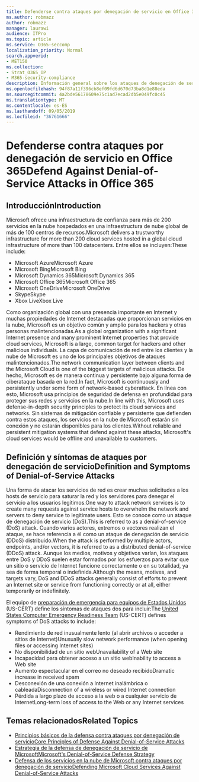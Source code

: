 ```yaml
---
title: Defenderse contra ataques por denegación de servicio en Office 365
ms.author: robmazz
author: robmazz
manager: laurawi
audience: ITPro
ms.topic: article
ms.service: O365-seccomp
localization_priority: Normal
search.appverid:
- MET150
ms.collection:
- Strat_O365_IP
- M365-security-compliance
description: Información general sobre los ataques de denegación de servicio (DoS).
ms.openlocfilehash: 94f87a11f396cb8ef09fd6d670d73ba8d1e88eda
ms.sourcegitcommit: 4a2bde56178609e75c1ad7ecad2db5e049fc0c45
ms.translationtype: MT
ms.contentlocale: es-ES
ms.lasthandoff: 09/05/2019
ms.locfileid: "36761666"
---
```

# <a name="defend-against-denial-of-service-attacks-in-office-365"></a><span data-ttu-id="339b3-103">Defenderse contra ataques por denegación de servicio en Office 365</span><span class="sxs-lookup"><span data-stu-id="339b3-103">Defend Against Denial-of-Service Attacks in Office 365</span></span>

## <a name="introduction"></a><span data-ttu-id="339b3-104">Introducción</span><span class="sxs-lookup"><span data-stu-id="339b3-104">Introduction</span></span>

<span data-ttu-id="339b3-105">Microsoft ofrece una infraestructura de confianza para más de 200 servicios en la nube hospedados en una infraestructura de nube global de más de 100 centros de recursos.</span><span class="sxs-lookup"><span data-stu-id="339b3-105">Microsoft delivers a trustworthy infrastructure for more than 200 cloud services hosted in a global cloud infrastructure of more than 100 datacenters.</span></span> <span data-ttu-id="339b3-106">Entre ellos se incluyen:</span><span class="sxs-lookup"><span data-stu-id="339b3-106">These include:</span></span>

- <span data-ttu-id="339b3-107">Microsoft Azure</span><span class="sxs-lookup"><span data-stu-id="339b3-107">Microsoft Azure</span></span>
- <span data-ttu-id="339b3-108">Microsoft Bing</span><span class="sxs-lookup"><span data-stu-id="339b3-108">Microsoft Bing</span></span>
- <span data-ttu-id="339b3-109">Microsoft Dynamics 365</span><span class="sxs-lookup"><span data-stu-id="339b3-109">Microsoft Dynamics 365</span></span>
- <span data-ttu-id="339b3-110">Microsoft Office 365</span><span class="sxs-lookup"><span data-stu-id="339b3-110">Microsoft Office 365</span></span>
- <span data-ttu-id="339b3-111">Microsoft OneDrive</span><span class="sxs-lookup"><span data-stu-id="339b3-111">Microsoft OneDrive</span></span>
- <span data-ttu-id="339b3-112">Skype</span><span class="sxs-lookup"><span data-stu-id="339b3-112">Skype</span></span>
- <span data-ttu-id="339b3-113">Xbox Live</span><span class="sxs-lookup"><span data-stu-id="339b3-113">Xbox Live</span></span>

<span data-ttu-id="339b3-114">Como organización global con una presencia importante en Internet y muchas propiedades de Internet destacadas que proporcionan servicios en la nube, Microsoft es un objetivo común y amplio para los hackers y otras personas malintencionadas.</span><span class="sxs-lookup"><span data-stu-id="339b3-114">As a global organization with a significant Internet presence and many prominent Internet properties that provide cloud services, Microsoft is a large, common target for hackers and other malicious individuals.</span></span> <span data-ttu-id="339b3-115">La capa de comunicación de red entre los clientes y la nube de Microsoft es uno de los principales objetivos de ataques malintencionados.</span><span class="sxs-lookup"><span data-stu-id="339b3-115">The network communication layer between clients and the Microsoft Cloud is one of the biggest targets of malicious attacks.</span></span> <span data-ttu-id="339b3-116">De hecho, Microsoft es de manera continua y persistente bajo alguna forma de ciberataque basada en la red.</span><span class="sxs-lookup"><span data-stu-id="339b3-116">In fact, Microsoft is continuously and persistently under some form of network-based cyberattack.</span></span> <span data-ttu-id="339b3-117">En línea con esto, Microsoft usa principios de seguridad de defensa en profundidad para proteger sus redes y servicios en la nube.</span><span class="sxs-lookup"><span data-stu-id="339b3-117">In line with this, Microsoft uses defense-in-depth security principles to protect its cloud services and networks.</span></span> <span data-ttu-id="339b3-118">Sin sistemas de mitigación confiable y persistente que defienden contra estos ataques, los servicios en la nube de Microsoft estarán sin conexión y no estarán disponibles para los clientes.</span><span class="sxs-lookup"><span data-stu-id="339b3-118">Without reliable and persistent mitigation systems that defend against these attacks, Microsoft's cloud services would be offline and unavailable to customers.</span></span>

## <a name="definition-and-symptoms-of-denial-of-service-attacks"></a><span data-ttu-id="339b3-119">Definición y síntomas de ataques por denegación de servicio</span><span class="sxs-lookup"><span data-stu-id="339b3-119">Definition and Symptoms of Denial-of-Service Attacks</span></span>

<span data-ttu-id="339b3-120">Una forma de atacar los servicios de red es crear muchas solicitudes a los hosts de servicio para saturar la red y los servidores para denegar el servicio a los usuarios legítimos.</span><span class="sxs-lookup"><span data-stu-id="339b3-120">One way to attack network services is to create many requests against service hosts to overwhelm the network and servers to deny service to legitimate users.</span></span> <span data-ttu-id="339b3-121">Esto se conoce como un ataque de denegación de servicio (DoS).</span><span class="sxs-lookup"><span data-stu-id="339b3-121">This is referred to as a denial-of-service (DoS) attack.</span></span> <span data-ttu-id="339b3-122">Cuando varios actores, extremos o vectores realizan el ataque, se hace referencia a él como un ataque de denegación de servicio (DDoS) distribuido.</span><span class="sxs-lookup"><span data-stu-id="339b3-122">When the attack is performed by multiple actors, endpoints, and/or vectors, it is referred to as a distributed denial-of-service (DDoS) attack.</span></span> <span data-ttu-id="339b3-123">Aunque los medios, motivos y objetivos varían, los ataques entre DoS y DDoS suelen estar formados por los esfuerzos para evitar que un sitio o servicio de Internet funcione correctamente o en su totalidad, ya sea de forma temporal o indefinida.</span><span class="sxs-lookup"><span data-stu-id="339b3-123">Although the means, motives, and targets vary, DoS and DDoS attacks generally consist of efforts to prevent an Internet site or service from functioning correctly or at all, either temporarily or indefinitely.</span></span>

<span data-ttu-id="339b3-124">El equipo de [preparación de emergencia para equipos de Estados Unidos](https://www.us-cert.gov/) (US-CERT) define los síntomas de ataques dos para incluir:</span><span class="sxs-lookup"><span data-stu-id="339b3-124">The [United States Computer Emergency Readiness Team](https://www.us-cert.gov/) (US-CERT) defines symptoms of DoS attacks to include:</span></span>

- <span data-ttu-id="339b3-125">Rendimiento de red inusualmente lento (al abrir archivos o acceder a sitios de Internet)</span><span class="sxs-lookup"><span data-stu-id="339b3-125">Unusually slow network performance (when opening files or accessing Internet sites)</span></span>
- <span data-ttu-id="339b3-126">No disponibilidad de un sitio web</span><span class="sxs-lookup"><span data-stu-id="339b3-126">Unavailability of a Web site</span></span>
- <span data-ttu-id="339b3-127">Incapacidad para obtener acceso a un sitio web</span><span class="sxs-lookup"><span data-stu-id="339b3-127">Inability to access a Web site</span></span>
- <span data-ttu-id="339b3-128">Aumento espectacular en el correo no deseado recibido</span><span class="sxs-lookup"><span data-stu-id="339b3-128">Dramatic increase in received spam</span></span>
- <span data-ttu-id="339b3-129">Desconexión de una conexión a Internet inalámbrica o cableada</span><span class="sxs-lookup"><span data-stu-id="339b3-129">Disconnection of a wireless or wired Internet connection</span></span>
- <span data-ttu-id="339b3-130">Pérdida a largo plazo de acceso a la web o a cualquier servicio de Internet</span><span class="sxs-lookup"><span data-stu-id="339b3-130">Long-term loss of access to the Web or any Internet services</span></span>

## <a name="related-topics"></a><span data-ttu-id="339b3-131">Temas relacionados</span><span class="sxs-lookup"><span data-stu-id="339b3-131">Related Topics</span></span>

- [<span data-ttu-id="339b3-132">Principios básicos de la defensa contra ataques por denegación de servicio</span><span class="sxs-lookup"><span data-stu-id="339b3-132">Core Principles of Defense Against Denial-of-Service Attacks</span></span>](office-365-core-principles-of-defense-against-dos-attacks.md)
- [<span data-ttu-id="339b3-133">Estrategia de la defensa de denegación de servicio de Microsoft</span><span class="sxs-lookup"><span data-stu-id="339b3-133">Microsoft's Denial-of-Service Defense Strategy</span></span>](office-365-microsoft-dos-defense-strategy.md)
- [<span data-ttu-id="339b3-134">Defensa de los servicios en la nube de Microsoft contra ataques por denegación de servicio</span><span class="sxs-lookup"><span data-stu-id="339b3-134">Defending Microsoft Cloud Services Against Denial-of-Service Attacks</span></span>](office-365-defending-cloud-services-against-dos-attacks.md)
